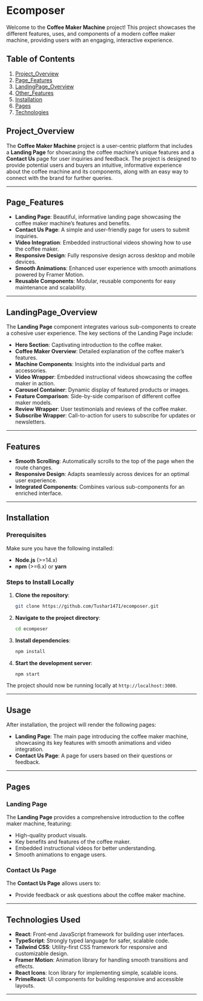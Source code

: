 # Ecomposer

Welcome to the **Coffee Maker Machine** project! This project showcases the different features, uses, and components of a modern coffee maker machine, providing users with an engaging, interactive experience.


## Table of Contents

1. [Project_Overview](#Project_Overview)
2. [Page_Features](#Page_Features)
3. [LandingPage_Overview](#LandingPage_Overview)
4. [Other_Features](#features)
5. [Installation](#installation)
6. [Pages](#pages)
7. [Technologies](#technologies-used)


## Project_Overview

The **Coffee Maker Machine** project is a user-centric platform that includes a **Landing Page** for showcasing the coffee machine’s unique features and a **Contact Us** page for user inquiries and feedback. The project is designed to provide potential users and buyers an intuitive, informative experience about the coffee machine and its components, along with an easy way to connect with the brand for further queries.

---

## Page_Features

- **Landing Page**: Beautiful, informative landing page showcasing the coffee maker machine’s features and benefits.
- **Contact Us Page**: A simple and user-friendly page for users to submit inquiries.
- **Video Integration**: Embedded instructional videos showing how to use the coffee maker.
- **Responsive Design**: Fully responsive design across desktop and mobile devices.
- **Smooth Animations**: Enhanced user experience with smooth animations powered by Framer Motion.
- **Reusable Components**: Modular, reusable components for easy maintenance and scalability.

---

## LandingPage_Overview

The **Landing Page** component integrates various sub-components to create a cohesive user experience. The key sections of the Landing Page include:

- **Hero Section**: Captivating introduction to the coffee maker.
- **Coffee Maker Overview**: Detailed explanation of the coffee maker’s features.
- **Machine Components**: Insights into the individual parts and accessories.
- **Video Wrapper**: Embedded instructional videos showcasing the coffee maker in action.
- **Carousel Container**: Dynamic display of featured products or images.
- **Feature Comparison**: Side-by-side comparison of different coffee maker models.
- **Review Wrapper**: User testimonials and reviews of the coffee maker.
- **Subscribe Wrapper**: Call-to-action for users to subscribe for updates or newsletters.

---
## Features

- **Smooth Scrolling**: Automatically scrolls to the top of the page when the route changes.
- **Responsive Design**: Adapts seamlessly across devices for an optimal user experience.
- **Integrated Components**: Combines various sub-components for an enriched interface.

---


## Installation

### Prerequisites

Make sure you have the following installed:

- **Node.js** (>=14.x)
- **npm** (>=6.x) or **yarn**

### Steps to Install Locally

1. **Clone the repository**:

    ```bash
    git clone https://github.com/Tushar1471/ecomposer.git
    ```

2. **Navigate to the project directory**:

    ```bash
    cd ecomposer
    ```

3. **Install dependencies**:

    ```bash
    npm install
    ```

4. **Start the development server**:

    ```bash
    npm start
    ```

The project should now be running locally at `http://localhost:3000`.

---

## Usage

After installation, the project will render the following pages:

- **Landing Page**: The main page introducing the coffee maker machine, showcasing its key features with smooth animations and video integration.
- **Contact Us Page**: A page for users based on their questions or feedback.

---


## Pages

### Landing Page

The **Landing Page** provides a comprehensive introduction to the coffee maker machine, featuring:

- High-quality product visuals.
- Key benefits and features of the coffee maker.
- Embedded instructional videos for better understanding.
- Smooth animations to engage users.

### Contact Us Page

The **Contact Us Page** allows users to:

- Provide feedback or ask questions about the coffee maker machine.

---

## Technologies Used

- **React**: Front-end JavaScript framework for building user interfaces.
- **TypeScript**: Strongly typed language for safer, scalable code.
- **Tailwind CSS**: Utility-first CSS framework for responsive and customizable design.
- **Framer Motion**: Animation library for handling smooth transitions and effects.
- **React Icons**: Icon library for implementing simple, scalable icons.
- **PrimeReact**: UI components for building responsive and accessible layouts.

---

